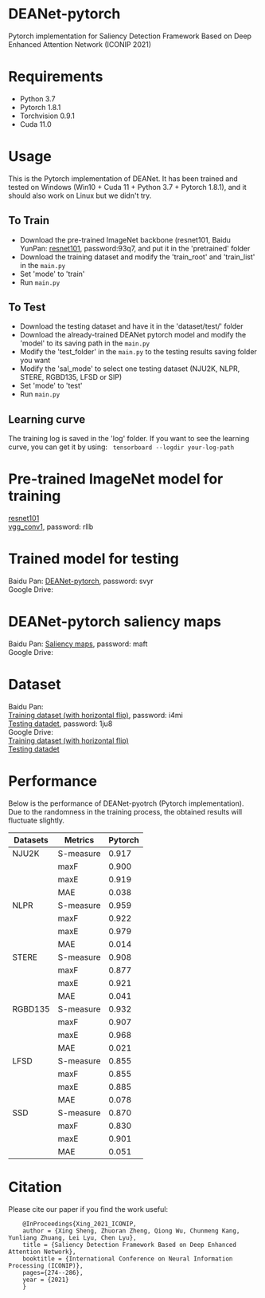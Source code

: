 # DEANet-pytorch

Pytorch implementation for Saliency Detection Framework Based on Deep Enhanced Attention Network (ICONIP 2021)

# Requirements
* Python 3.7 <br>
* Pytorch 1.8.1 <br>
* Torchvision 0.9.1 <br>
* Cuda 11.0

# Usage
This is the Pytorch implementation of DEANet. It has been trained and tested on Windows (Win10 + Cuda 11 + Python 3.7 + Pytorch 1.8.1),
and it should also work on Linux but we didn't try. 

## To Train 
* Download the pre-trained ImageNet backbone (resnet101, Baidu YunPan: [resnet101](https://pan.baidu.com/s/1VEID4futYro5Up2Fbh4HoQ), password:93q7, and put it in the 'pretrained' folder
* Download the training dataset and modify the 'train_root' and 'train_list' in the `main.py`
* Set 'mode' to 'train'
* Run `main.py`

## To Test 
* Download the testing dataset and have it in the 'dataset/test/' folder 
* Download the already-trained DEANet pytorch model and modify the 'model' to its saving path in the `main.py`
* Modify the 'test_folder' in the `main.py` to the testing results saving folder you want
* Modify the 'sal_mode' to select one testing dataset (NJU2K, NLPR, STERE, RGBD135, LFSD or SIP)
* Set 'mode' to 'test'
* Run `main.py`

## Learning curve
The training log is saved in the 'log' folder. If you want to see the learning curve, you can get it by using: ` tensorboard --logdir your-log-path`

# Pre-trained ImageNet model for training
[resnet101](https://download.pytorch.org/models/resnet101-5d3b4d8f.pth)<br>
[vgg_conv1](https://pan.baidu.com/s/1CJyNALzPIAiHrDSMcRO2yA), password: rllb<br>

# Trained model for testing
Baidu Pan: [DEANet-pytorch](https://pan.baidu.com/s/103_1FWvTqWygi8e7XLGgSw), password: svyr<br>
Google Drive: <br>

# DEANet-pytorch saliency maps
Baidu Pan: [Saliency maps](https://pan.baidu.com/s/1XncwFhgNLxISZ5kIM1eY8w), password: maft<br>
Google Drive: <br>

# Dataset
Baidu Pan:<br>
[Training dataset (with horizontal flip)](https://pan.baidu.com/s/1vrVcRFTMRO5v-A6Q2Y3-Nw), password:  i4mi<br>
[Testing datadet](https://pan.baidu.com/s/13P-f3WbA76NVtRePcFbVFw), password:   1ju8<br>
Google Drive:<br>
[Training dataset (with horizontal flip)](https://drive.google.com/open?id=12ais7wZhTjaFO4BHJyYyNuzzM312EWCT)<br>
[Testing datadet](https://drive.google.com/open?id=18ALe_HBuNjVTB_US808d8ZKfpd_mwLy5)<br>

# Performance
Below is the performance of DEANet-pyotrch (Pytorch implementation). Due to the randomness in the training process, the obtained results will fluctuate slightly.

| Datasets | Metrics | Pytorch |
| -------- | ------- | ------- |
| NJU2K    |S-measure| 0.917   |
|          | maxF    | 0.900   |
|          | maxE    | 0.919   |
|          | MAE     | 0.038   |
| NLPR     |S-measure| 0.959   |
|          | maxF    | 0.922   |
|          | maxE    | 0.979   |
|          | MAE     | 0.014   |
| STERE    |S-measure| 0.908   |
|          | maxF    | 0.877   |
|          | maxE    | 0.921   |
|          | MAE     | 0.041   |
| RGBD135  |S-measure| 0.932   |
|          | maxF    | 0.907   |
|          | maxE    | 0.968   |
|          | MAE     | 0.021   |
| LFSD     |S-measure| 0.855   |
|          | maxF    | 0.855   |
|          | maxE    | 0.885   |
|          | MAE     | 0.078   |
| SSD      |S-measure| 0.870   |
|          | maxF    | 0.830   |
|          | maxE    | 0.901   |
|          | MAE     | 0.051   |  

# Citation
Please cite our paper if you find the work useful:<br>

        @InProceedings{Xing_2021_ICONIP,
        author = {Xing Sheng, Zhuoran Zheng, Qiong Wu, Chunmeng Kang, Yunliang Zhuang, Lei Lyu, Chen Lyu},
        title = {Saliency Detection Framework Based on Deep Enhanced Attention Network},
        booktitle = {International Conference on Neural Information Processing (ICONIP)},
        pages={274--286},
        year = {2021}
        }
